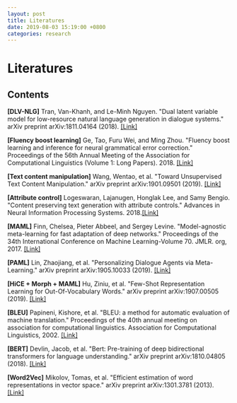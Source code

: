 ```yaml
---
layout: post
title: Literatures
date: 2019-08-03 15:19:00 +0800
categories: research
---
```


# Literatures

## Contents

**[DLV-NLG]** Tran, Van-Khanh, and Le-Minh Nguyen. "Dual latent variable model for low-resource natural language generation in dialogue systems." arXiv preprint arXiv:1811.04164 (2018). [[Link]](https://arxiv.org/pdf/1811.04164.pdf)

**[Fluency boost learning]** Ge, Tao, Furu Wei, and Ming Zhou. "Fluency boost learning and inference for neural grammatical error correction." Proceedings of the 56th Annual Meeting of the Association for Computational Linguistics (Volume 1: Long Papers). 2018. [[Link]](https://www.aclweb.org/anthology/P18-1097)

**[Text content manipulation]** Wang, Wentao, et al. "Toward Unsupervised Text Content Manipulation." arXiv preprint arXiv:1901.09501 (2019). [[Link]](https://arxiv.org/pdf/1901.09501.pdf)

**[Attribute control]** Logeswaran, Lajanugen, Honglak Lee, and Samy Bengio. "Content preserving text generation with attribute controls." Advances in Neural Information Processing Systems. 2018.[[Link]](https://papers.nips.cc/paper/7757-content-preserving-text-generation-with-attribute-controls.pdf)

**[MAML]** Finn, Chelsea, Pieter Abbeel, and Sergey Levine. "Model-agnostic meta-learning for fast adaptation of deep networks." Proceedings of the 34th International Conference on Machine Learning-Volume 70. JMLR. org, 2017. [[Link]](https://arxiv.org/pdf/1703.03400.pdf)

**[PAML]** Lin, Zhaojiang, et al. "Personalizing Dialogue Agents via Meta-Learning." arXiv preprint arXiv:1905.10033 (2019). [[Link]](https://www.aclweb.org/anthology/P19-1542)


**[HiCE + Morph + MAML]** Hu, Ziniu, et al. "Few-Shot Representation Learning for Out-Of-Vocabulary Words." arXiv preprint arXiv:1907.00505 (2019). [[Link]](https://arxiv.org/pdf/1907.00505.pdf)

**[BLEU]** Papineni, Kishore, et al. "BLEU: a method for automatic evaluation of machine translation." Proceedings of the 40th annual meeting on association for computational linguistics. Association for Computational Linguistics, 2002. [[Link]](https://www.aclweb.org/anthology/P02-1040)

**[BERT]** Devlin, Jacob, et al. "Bert: Pre-training of deep bidirectional transformers for language understanding." arXiv preprint arXiv:1810.04805 (2018). [[Link]](https://arxiv.org/pdf/1810.04805.pdf%E3%80%91)

**[Word2Vec]** Mikolov, Tomas, et al. "Efficient estimation of word representations in vector space." arXiv preprint arXiv:1301.3781 (2013). [[Link]](https://arxiv.org/pdf/1301.3781.pdf)
